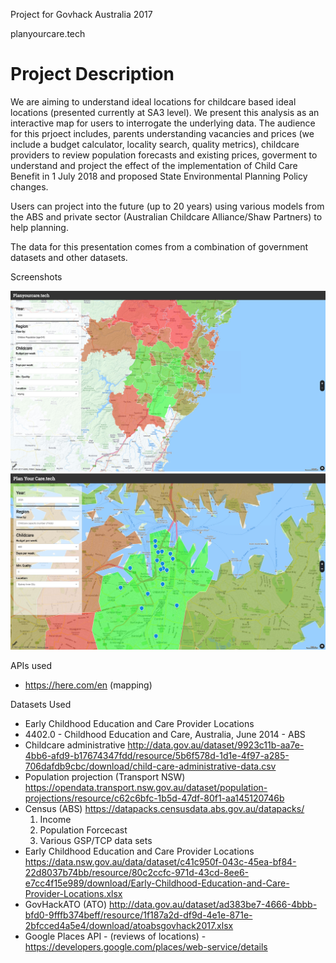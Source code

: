Project for Govhack Australia 2017

planyourcare.tech

Project Description
===================
We are aiming to understand ideal locations for childcare based ideal locations (presented currently at SA3 level). We present this analysis as an interactive map for users to interrogate the underlying data. The audience for this prjoect includes, parents understanding vacancies and prices (we include a budget calculator, locality search, quality metrics), childcare providers to review population forecasts and existing prices, goverment to understand and project the effect of the implementation of Child Care Benefit in 1 July 2018 and proposed State Environmental Planning Policy changes.

Users can project into the future (up to 20 years) using various models from the ABS and private sector (Australian Childcare Alliance/Shaw Partners) to help planning. 

The data for this presentation comes from a combination of government datasets and other datasets.

Screenshots

![Screenshot 1](./src/screenshots/Screen-Shot-2017-07-30-at-4.44.37-pm.jpg?raw=true "Title")
![Screenshot 1](./src/screenshots/image.jpg?raw=true "Title")

APIs used
* https://here.com/en (mapping)

Datasets Used
* Early Childhood Education and Care Provider Locations
* 4402.0 - Childhood Education and Care, Australia, June 2014 - ABS
* Childcare administrative http://data.gov.au/dataset/9923c11b-aa7e-4bb6-afd9-b17674347fdd/resource/5b6f578d-1d1e-4f97-a285-706dafdb9cbc/download/child-care-administrative-data.csv
* Population projection (Transport NSW) https://opendata.transport.nsw.gov.au/dataset/population-projections/resource/c62c6bfc-1b5d-47df-80f1-aa145120746b
* Census (ABS)
https://datapacks.censusdata.abs.gov.au/datapacks/
  1. Income
  2. Population Forcecast
  3. Various GSP/TCP data sets
* Early Childhood Education and Care Provider Locations https://data.nsw.gov.au/data/dataset/c41c950f-043c-45ea-bf84-22d8037b74bb/resource/80c2ccfc-971d-43cd-8ee6-e7cc4f15e989/download/Early-Childhood-Education-and-Care-Provider-Locations.xlsx
* GovHackATO (ATO) http://data.gov.au/dataset/ad383be7-4666-4bbb-bfd0-9fffb374beff/resource/1f187a2d-df9d-4e1e-871e-2bfcced4a5e4/download/atoabsgovhack2017.xlsx
* Google Places API - (reviews of locations) - https://developers.google.com/places/web-service/details
